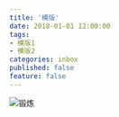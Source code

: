 ```yaml
---
title: '模版'
date: 2018-01-01 12:00:00
tags: 
- 模版1
- 模版2
categories: inbox
published: false
feature: false
---
```

![锻炼](exercise2.png)

